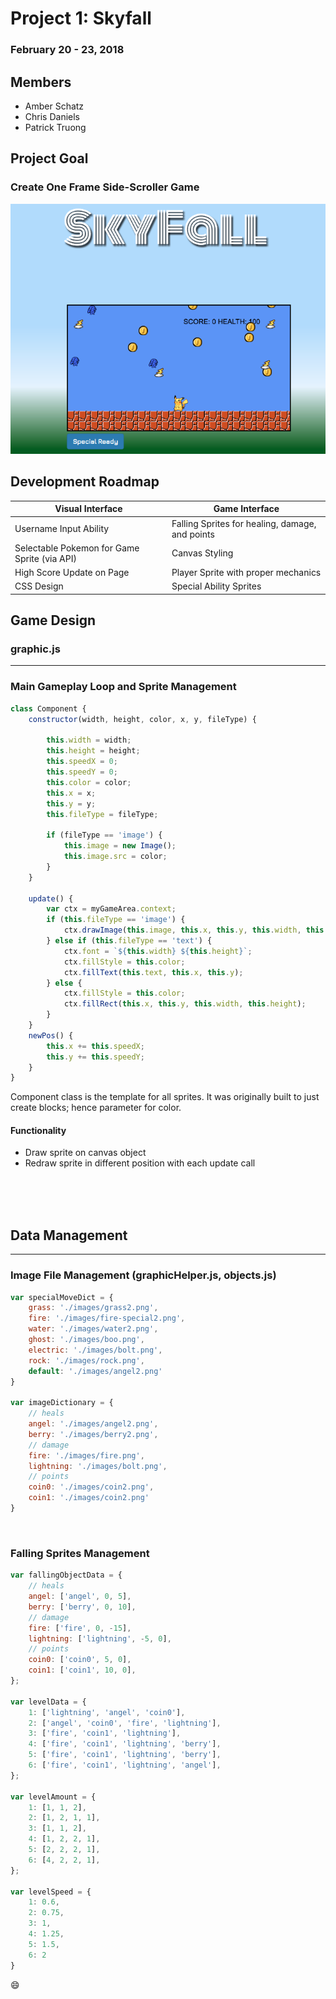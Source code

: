 # Project 1: Skyfall #
### February 20 - 23, 2018 ###
## Members ##
* Amber Schatz 
* Chris Daniels
* Patrick Truong


## Project Goal
### Create One Frame Side-Scroller Game ###
![Gameplay](/images/gameplay.png)

## Development Roadmap ##



Visual Interface | Game Interface
---------------- | ----------------
Username Input Ability | Falling Sprites for healing, damage, and points
Selectable Pokemon for Game Sprite (via API) | Canvas Styling
High Score Update on Page | Player Sprite with proper mechanics
CSS Design | Special Ability Sprites


## Game Design ##

### graphic.js ###
---
### Main Gameplay Loop and Sprite Management ###

```javascript
class Component {
    constructor(width, height, color, x, y, fileType) {
        
        this.width = width;
        this.height = height;
        this.speedX = 0;
        this.speedY = 0;
        this.color = color;
        this.x = x;
        this.y = y; 
        this.fileType = fileType;
        
        if (fileType == 'image') {
            this.image = new Image();
            this.image.src = color;
        } 
    }
      
    update() {
        var ctx = myGameArea.context;
        if (this.fileType == 'image') {
            ctx.drawImage(this.image, this.x, this.y, this.width, this.height);
        } else if (this.fileType == 'text') {
            ctx.font = `${this.width} ${this.height}`;
            ctx.fillStyle = this.color;
            ctx.fillText(this.text, this.x, this.y);                      
        } else {
            ctx.fillStyle = this.color;
            ctx.fillRect(this.x, this.y, this.width, this.height);
        }
    }
    newPos() {
        this.x += this.speedX;
        this.y += this.speedY;
    }
}
```
Component class is the template for all sprites. It was originally built to just create blocks; hence parameter for color. 

#### Functionality ###
* Draw sprite on canvas object
* Redraw sprite in different position with each update call


<br>
<br>
<br>



## Data Management ##
---

### Image File Management (graphicHelper.js, objects.js) ###
```javascript
var specialMoveDict = {
    grass: './images/grass2.png',
    fire: './images/fire-special2.png',
    water: './images/water2.png',
    ghost: './images/boo.png',
    electric: './images/bolt.png',
    rock: './images/rock.png',
    default: './images/angel2.png'
}

var imageDictionary = {
    // heals
    angel: './images/angel2.png',
    berry: './images/berry2.png',
    // damage
    fire: './images/fire.png',
    lightning: './images/bolt.png',
    // points
    coin0: './images/coin2.png',
    coin1: './images/coin2.png'
}

```
<br>

### Falling Sprites Management ###

```javascript
var fallingObjectData = {     
    // heals
    angel: ['angel', 0, 5],
    berry: ['berry', 0, 10],
    // damage              
    fire: ['fire', 0, -15],
    lightning: ['lightning', -5, 0],
    // points
    coin0: ['coin0', 5, 0],
    coin1: ['coin1', 10, 0],
};

var levelData = {
    1: ['lightning', 'angel', 'coin0'],
    2: ['angel', 'coin0', 'fire', 'lightning'],
    3: ['fire', 'coin1', 'lightning'],
    4: ['fire', 'coin1', 'lightning', 'berry'],
    5: ['fire', 'coin1', 'lightning', 'berry'],
    6: ['fire', 'coin1', 'lightning', 'angel'],
};

var levelAmount = {
    1: [1, 1, 2],
    2: [1, 2, 1, 1],
    3: [1, 1, 2],
    4: [1, 2, 2, 1],
    5: [2, 2, 2, 1],
    6: [4, 2, 2, 1],
};

var levelSpeed = {
    1: 0.6,
    2: 0.75,
    3: 1,
    4: 1.25,
    5: 1.5,
    6: 2
}
```
:smile: